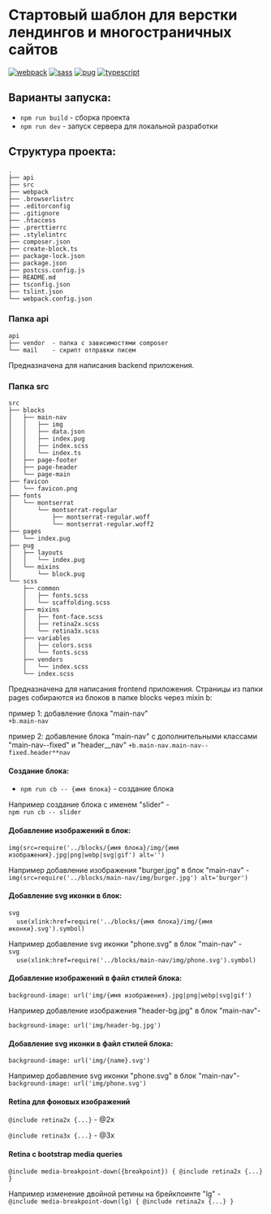 # Стартовый шаблон для верстки лендингов и многостраничных сайтов

[![webpack](https://img.shields.io/badge/Webpack-^4.29.1-blue.svg)](https://github.com/webpack/webpack)
[![sass](https://img.shields.io/badge/Sass-^1.3.0-blue.svg)](https://github.com/sass/sass)
[![pug](https://img.shields.io/badge/Pug-^2.0.3-blue.svg)](https://github.com/pugjs)
[![typescript](https://img.shields.io/badge/TypeScript-^3.3.1-blue.svg)](https://github.com/Microsoft/TypeScript)

## Варианты запуска:

- `npm run build` - сборка проекта
- `npm run dev` - запуск сервера для локальной разработки

## Структура проекта:

```
.
├── api
├── src
├── webpack
├── .browserlistrc
├── .editorconfig
├── .gitignore
├── .htaccess
├── .prerttierrc
├── .stylelintrc
├── composer.json
├── create-block.ts
├── package-lock.json
├── package.json
├── postcss.config.js
├── README.md
├── tsconfig.json
├── tslint.json
└── webpack.config.json
```

### Папка api

```
api
├── vendor  - папка с зависимостями composer
└── mail    - скрипт отправки писем
```

Предназначена для написания backend приложения.

### Папка src

```
src
├── blocks
│   ├── main-nav
│   │   ├── img
│   │   ├── data.json
│   │   ├── index.pug
│   │   ├── index.scss
│   │   └── index.ts
│   ├── page-footer
│   ├── page-header
│   └── page-main
├── favicon
│   └── favicon.png
├── fonts
│   └── montserrat
│       └── montserrat-regular
│           ├── montserrat-regular.woff
│           └── montserrat-regular.woff2
├── pages
│   └── index.pug
├── pug
│   ├── layouts
│   │   └── index.pug
│   └── mixins
│       └── block.pug
└── scss
    ├── common
    │   ├── fonts.scss
    │   └── scaffolding.scss
    ├── mixins
    │   ├── font-face.scss
    │   ├── retina2x.scss
    │   └── retina3x.scss
    ├── variables
    │   ├── colors.scss
    │   └── fonts.scss
    ├── vendors
    │   └── index.scss
    └── index.scss
```

Предназначена для написания frontend приложения.
Страницы из папки pages собираются из блоков в папке blocks через mixin b:

пример 1: добавление блока "main-nav"  
`+b.main-nav`

пример 2: добавление блока "main-nav" с дополнительными классами "main-nav--fixed" и "header\_\_nav"
`+b.main-nav.main-nav--fixed.header**nav`

#### Создание блока:

- `npm run cb -- {имя блока}` - создание блока

Например создание блока c именем "slider" -  
`npm run cb -- slider`

#### Добавление изображений в блок:

`img(src=require('../blocks/{имя блока}/img/{имя изображения}.jpg|png|webp|svg|gif') alt='')`

Например добавление изображения "burger.jpg" в блок "main-nav" -  
`img(src=require('../blocks/main-nav/img/burger.jpg') alt='burger')`

#### Добавление svg иконки в блок:

`svg`  
&nbsp;&nbsp;&nbsp;&nbsp;`use(xlink:href=require('../blocks/{имя блока}/img/{имя иконки}.svg').symbol)`

Например добавление svg иконки "phone.svg" в блок "main-nav" -  
`svg`  
&nbsp;&nbsp;&nbsp;&nbsp;`use(xlink:href=require('../blocks/main-nav/img/phone.svg').symbol)`

#### Добавление изображений в файл стилей блока:

`background-image: url('img/{имя изображения}.jpg|png|webp|svg|gif')`

Например добавление изображения "header-bg.jpg" в блок "main-nav"-

`background-image: url('img/header-bg.jpg')`

#### Добавление svg иконки в файл стилей блока:

`background-image: url('img/{name}.svg')`

Например добавление svg иконки "phone.svg" в блок "main-nav"-  
`background-image: url('img/phone.svg')`

#### Retina для фоновых изображений

`@include retina2x {...}` - @2x

`@include retina3x {...}` - @3x

#### Retina c bootstrap media queries

`@include media-breakpoint-down({breakpoint}) { @include retina2x {...} }`

Например изменение двойной ретины на брейкпоинте "lg" -  
`@include media-breakpoint-down(lg) { @include retina2x {...} }`
